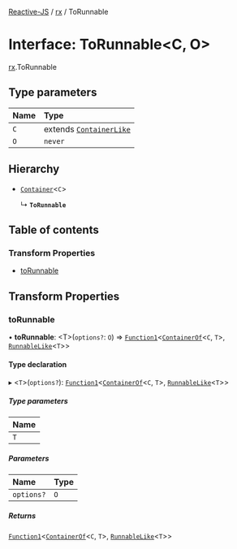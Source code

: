 [Reactive-JS](../README.md) / [rx](../modules/rx.md) / ToRunnable

# Interface: ToRunnable<C, O\>

[rx](../modules/rx.md).ToRunnable

## Type parameters

| Name | Type |
| :------ | :------ |
| `C` | extends [`ContainerLike`](containers.ContainerLike.md) |
| `O` | `never` |

## Hierarchy

- [`Container`](containers.Container.md)<`C`\>

  ↳ **`ToRunnable`**

## Table of contents

### Transform Properties

- [toRunnable](rx.ToRunnable.md#torunnable)

## Transform Properties

### toRunnable

• **toRunnable**: <T\>(`options?`: `O`) => [`Function1`](../modules/functions.md#function1)<[`ContainerOf`](../modules/containers.md#containerof)<`C`, `T`\>, [`RunnableLike`](rx.RunnableLike.md)<`T`\>\>

#### Type declaration

▸ <`T`\>(`options?`): [`Function1`](../modules/functions.md#function1)<[`ContainerOf`](../modules/containers.md#containerof)<`C`, `T`\>, [`RunnableLike`](rx.RunnableLike.md)<`T`\>\>

##### Type parameters

| Name |
| :------ |
| `T` |

##### Parameters

| Name | Type |
| :------ | :------ |
| `options?` | `O` |

##### Returns

[`Function1`](../modules/functions.md#function1)<[`ContainerOf`](../modules/containers.md#containerof)<`C`, `T`\>, [`RunnableLike`](rx.RunnableLike.md)<`T`\>\>
